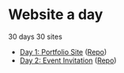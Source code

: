# Website a day
30 days 30 sites

* [Day 1: Portfolio Site](https://terabaud.github.io) ([Repo](https://github.com/terabaud/terabaud.github.io/))
* [Day 2: Event Invitation](https://terabaud.github.io/website-a-day/event-invitation) ([Repo](https://github.com/terabaud/terabaud.github.io/))
